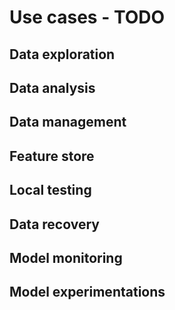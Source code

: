 # Use cases - TODO

## Data exploration

## Data analysis

## Data management

## Feature store

## Local testing

## Data recovery

## Model monitoring

## Model experimentations 





